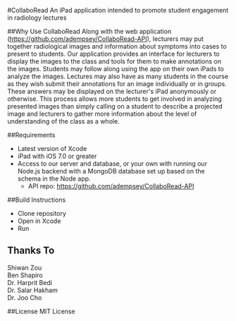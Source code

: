 #CollaboRead
An iPad application intended to promote student engagement in radiology lectures

##Why Use CollaboRead
Along with the web application (https://github.com/adempsey/CollaboRead-API), lecturers may put together radiological images and information about symptoms into cases to present to students. Our application provides an interface for lecturers to display the images to the class and tools for them to make annotations on the images. Students may follow along using the app on their own iPads to analyze the images. Lectures may also have as many students in the course as they wish submit their annotations for an image individually or in groups. These answers may be displayed on the lecturer's iPad anonymously or otherwise. This process allows more students to get involved in analyzing presented images than simply calling on a student to describe a projected image and lecturers to gather more information about the level of understanding of the class as a whole.

##Requirements
* Latest version of Xcode
* iPad with iOS 7.0 or greater
* Access to our server and database, or your own with running our Node.js backend with a MongoDB database set up based on the schema in the Node app.
	* API repo: https://github.com/adempsey/CollaboRead-API

##Build Instructions
* Clone repository
* Open in Xcode
* Run

## Thanks To
Shiwan Zou
<br/>Ben Shapiro
<br/>Dr. Harprit Bedi
<br/>Dr. Salar Hakham
<br/>Dr. Joo Cho

##License
MIT License
